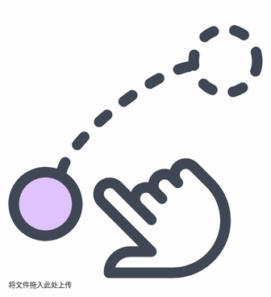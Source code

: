 <html lang="en">
<head>
  <meta charset="UTF-8">
  <title>TeaBoss外链</title>
  <link rel="stylesheet" href="./css/style.css">
</head>

<body>
  <marquee><div><a style="background-color: none;color: #66ccff;font-size: 35px;">欢迎来到TeaBoss外链网盘,下面是文件列表,点击左边图片可下载可跳转预览,右方按钮分别可以删除和复制文件链接..请勿上传有违中华人民共和国相关法律规定的图片,后台有上传记录,如有发现,将上报给有关部门.</a></div></marquee>
  <input id="_ef" type="file" style="visibility:hidden;height: 0px">
  <div class="droppable">
    <div class="list"></div>
    <div class="info">
      <div class="info-drag info-item">
        <svg class="info-svg" fill="#3f4754" xmlns="http://www.w3.org/2000/svg" viewBox="0 0 512 512">
          <path class="filled-ball"
            d="M149.332031 360.078125c0 41.238281-33.429687 74.667969-74.664062 74.667969C33.429688 434.746094 0 401.316406 0 360.078125c0-41.234375 33.429688-74.664063 74.667969-74.664063 41.234375 0 74.664062 33.429688 74.664062 74.664063zm0 0"
            fill="#e0c3fc" />
          <path class="ball"
            d="M220.332031 304.078125c0 41.238281-33.429687 74.667969-74.664062 74.667969C104.429688 378.746094 71 345.316406 71 304.078125c0-41.234375 33.429688-74.664063 74.667969-74.664063 41.234375 0 74.664062 33.429688 74.664062 74.664063zm0 0"
            fill="#8ec5fc" opacity="0" />
          <path class="hand"
            d="M331.734375 509.414062H202.667969c-5.890625 0-10.667969-4.78125-10.667969-10.667968 0-29.417969 23.9375-53.332032 53.332031-53.332032H262.25l-81.558594-81.558593c-12.96875-12.96875-12.96875-34.113281 0-47.082031 12.992188-12.949219 34.113282-12.949219 47.085938 0l19.132812 19.113281c1.625-3.625 3.90625-7.039063 6.890625-10.027344 7.40625-7.402344 18.050781-10.835937 28.203125-9.429687 1.21875-6.3125 4.246094-12.351563 9.132813-17.234376 9.320312-9.34375 22.824219-11.96875 34.496093-7.894531 1.554688-4.90625 4.289063-9.535156 8.167969-13.441406 12.972657-12.96875 34.113281-12.96875 47.085938 0l33.066406 33.089844C435.902344 332.902344 448 362.105469 448 393.167969c0 64.105469-52.160156 116.246093-116.265625 116.246093zm-116.585937-21.335937h116.585937c52.351563 0 94.933594-42.578125 94.933594-94.910156 0-25.367188-9.878907-49.214844-27.796875-67.113281l-33.070313-33.089844c-4.671875-4.671875-12.242187-4.671875-16.914062 0s-4.671875 12.246094 0 16.917968C350.953125 311.953125 352 314.683594 352 317.414062c0 2.730469-1.046875 5.460938-3.113281 7.550782-4.160157 4.160156-10.925781 4.160156-15.085938 0l-10.664062-10.667969c-4.671875-4.671875-12.246094-4.671875-16.917969 0-2.261719 2.242187-3.5 5.269531-3.5 8.449219 0 3.179687 1.238281 6.207031 3.5 8.449218l10.667969 10.664063C318.953125 343.953125 320 346.683594 320 349.414062c0 2.730469-1.046875 5.460938-3.113281 7.550782-4.160157 4.160156-10.925781 4.160156-15.085938 0l-16-16c-4.519531-4.5-12.394531-4.5-16.914062 0-2.261719 2.238281-3.5 5.269531-3.5 8.449218 0 3.175782 1.238281 6.164063 3.476562 8.445313l26.6875 26.691406c2.070313 2.066407 3.117188 4.796875 3.117188 7.527344s-1.046875 5.460937-3.117188 7.554687c-4.160156 4.160157-10.921875 4.160157-15.082031 0l-67.777344-67.777343c-4.671875-4.671875-12.242187-4.671875-16.914062 0-2.261719 2.238281-3.5 5.269531-3.5 8.449219 0 3.175781 1.238281 6.207031 3.5 8.445312l99.773437 99.777344c3.050781 3.050781 3.96875 7.636718 2.304688 11.625-1.640625 3.992187-5.546875 6.59375-9.855469 6.59375h-42.667969c-13.90625 0-25.769531 8.917968-30.183593 21.332031zm0 0" />
          <path
            d="M74.667969 434.746094C33.492188 434.746094 0 401.253906 0 360.078125c0-41.171875 33.492188-74.664063 74.667969-74.664063 41.171875 0 74.664062 33.492188 74.664062 74.664063 0 41.175781-33.492187 74.667969-74.664062 74.667969zm0-128c-29.398438 0-53.335938 23.914062-53.335938 53.332031 0 29.421875 23.9375 53.335937 53.335938 53.335937C104.0625 413.414062 128 389.5 128 360.078125c0-29.417969-23.9375-53.332031-53.332031-53.332031zm0 0" />
          <path
            d="M452.414062 144.976562c-4.796874 0-9.171874-3.265624-10.34375-8.148437-1.386718-5.742187 2.132813-11.5 7.851563-12.886719 5.78125-1.410156 11.261719-3.753906 16.253906-6.976562 4.949219-3.15625 11.5625-1.75 14.742188 3.199218 3.179687 4.949219 1.769531 11.5625-3.199219 14.742188-7 4.5-14.65625 7.785156-22.765625 9.769531-.851563.191407-1.707031.300781-2.539063.300781zm-41.703124-4.011718c-1.472657 0-2.988282-.320313-4.4375-.960938-7.554688-3.453125-14.464844-8.128906-20.503907-13.910156-4.265625-4.050781-4.414062-10.8125-.339843-15.082031 4.074218-4.265625 10.835937-4.4375 15.082031-.339844 4.308593 4.117187 9.238281 7.464844 14.65625 9.917969 5.355469 2.457031 7.703125 8.769531 5.269531 14.144531-1.792969 3.925781-5.675781 6.230469-9.726562 6.230469zm87.125-37.289063c-1.152344 0-2.328126-.195312-3.5-.578125-5.566407-1.917968-8.511719-8-6.59375-13.566406 1.941406-5.589844 2.925781-11.457031 2.925781-17.453125 0-5.117187-.707031-10.175781-2.132813-15.015625-1.664062-5.65625 1.578125-11.5625 7.230469-13.25 5.71875-1.640625 11.582031 1.601562 13.246094 7.234375C510.996094 57.871094 512 64.953125 512 72.101562c0 8.363282-1.367188 16.574219-4.074219 24.40625-1.535156 4.414063-5.675781 7.167969-10.089843 7.167969zM373.953125 91.835938c-5.226563 0-9.773437-3.839844-10.5625-9.152344-.488281-3.480469-.722656-7.019532-.722656-10.625 0-4.820313.445312-9.535156 1.34375-14.121094 1.109375-5.761719 6.65625-9.515625 12.5-8.449219 5.78125 1.109375 9.558593 6.699219 8.449219 12.5C384.339844 65.253906 384 68.625 384 72.078125c0 2.605469.171875 5.121094.535156 7.574219.832032 5.824218-3.203125 11.242187-9.046875 12.074218-.511719.085938-1.023437.109376-1.535156.109376zm21.480469-57.453126c-2.984375 0-5.949219-1.257812-8.0625-3.691406-3.863282-4.4375-3.371094-11.175781 1.066406-15.039062 6.292969-5.460938 13.417969-9.792969 21.121094-12.882813 5.4375-2.21875 11.6875.445313 13.867187 5.90625 2.195313 5.460938-.449219 11.691407-5.910156 13.867188-5.527344 2.21875-10.605469 5.332031-15.125 9.238281-1.984375 1.75-4.480469 2.601562-6.957031 2.601562zm79.019531-3.773437c-2.15625 0-4.308594-.640625-6.1875-1.984375-4.839844-3.457031-10.195313-6.058594-15.890625-7.722656-5.65625-1.664063-8.898438-7.574219-7.234375-13.25 1.664063-5.652344 7.550781-8.851563 13.25-7.230469 8 2.347656 15.507813 5.992187 22.292969 10.859375 4.800781 3.433594 5.910156 10.089844 2.472656 14.867188-2.109375 2.902343-5.375 4.460937-8.703125 4.460937zm0 0" />
          <path
            d="M106.667969 306.746094c-.832031 0-1.664063-.105469-2.519531-.296875-5.738282-1.367188-9.257813-7.148438-7.871094-12.886719 1.664062-6.914062 4.585937-14.398438 8.703125-22.230469 2.730469-5.203125 9.21875-7.273437 14.402343-4.5 5.226563 2.730469 7.230469 9.171875 4.5 14.398438-3.285156 6.292969-5.609374 12.117187-6.847656 17.324219-1.171875 4.90625-5.546875 8.191406-10.367187 8.191406zM138.515625 251.75c-2.367187 0-4.777344-.789062-6.738281-2.410156-4.566406-3.734375-5.226563-10.453125-1.496094-15.019532 4.480469-5.460937 9.324219-11.007812 14.464844-16.578124 4.011718-4.328126 10.730468-4.585938 15.082031-.597657 4.332031 4.011719 4.585937 10.753907.597656 15.085938-4.863281 5.246093-9.40625 10.453125-13.632812 15.613281-2.132813 2.582031-5.183594 3.90625-8.277344 3.90625zm44.355469-46.1875c-2.882813 0-5.761719-1.152344-7.851563-3.457031-3.988281-4.328125-3.691406-11.09375.640625-15.082031 5.289063-4.863282 10.707032-9.683594 16.253906-14.421876 4.460938-3.796874 11.179688-3.304687 15.039063 1.175782 3.839844 4.457031 3.308594 11.199218-1.171875 15.039062-5.332031 4.585938-10.601562 9.238282-15.679688 13.929688-2.070312 1.878906-4.652343 2.816406-7.230468 2.816406zm49.300781-40.980469c-3.222656 0-6.421875-1.453125-8.511719-4.246093-3.5625-4.695313-2.625-11.390626 2.089844-14.933594 5.800781-4.394532 11.648438-8.660156 17.515625-12.820313 4.796875-3.394531 11.453125-2.261719 14.867187 2.558594 3.414063 4.800781 2.261719 11.457031-2.558593 14.871094-5.675781 4.007812-11.351563 8.148437-16.980469 12.414062-1.921875 1.472657-4.183594 2.15625-6.421875 2.15625zm52.949219-36.054687c-3.605469 0-7.125-1.835938-9.132813-5.140625-3.050781-5.035157-1.429687-11.585938 3.605469-14.65625 6.421875-3.902344 12.757812-7.550781 18.964844-10.902344 5.183594-2.792969 11.671875-.894531 14.464844 4.289063 2.816406 5.183593.898437 11.648437-4.289063 14.464843-5.90625 3.199219-11.945313 6.675781-18.089844 10.386719-1.75 1.046875-3.648437 1.558594-5.523437 1.558594zm57.300781-28.5c-4.375 0-8.46875-2.710938-10.046875-7.0625-1.984375-5.546875.894531-11.648438 6.441406-13.652344 8.148438-2.921875 15.679688-4.972656 22.378906-6.125 5.757813-.980469 11.304688 2.925781 12.308594 8.75.980469 5.800781-2.921875 11.304688-8.746094 12.308594-5.460937.917968-11.777343 2.664062-18.730468 5.160156-1.195313.40625-2.410156.621094-3.605469.621094zm0 0" />
        </svg>
        <div class="info-text">将文件拖入此处上传</div>
      </div>
    </div>
  </div>
  <script src='./js/gsap.min.js'></script>
  <script src="./js/script.js"></script>
</body>

</html>

